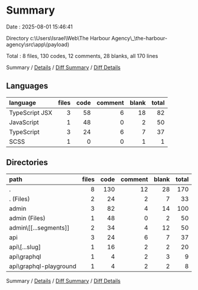 # Summary

Date : 2025-08-01 15:46:41

Directory c:\\Users\\Israel\\Web\\The Harbour Agency\\_\\the-harbour-agency\\src\\app\\(payload)

Total : 8 files,  130 codes, 12 comments, 28 blanks, all 170 lines

Summary / [Details](details.md) / [Diff Summary](diff.md) / [Diff Details](diff-details.md)

## Languages
| language | files | code | comment | blank | total |
| :--- | ---: | ---: | ---: | ---: | ---: |
| TypeScript JSX | 3 | 58 | 6 | 18 | 82 |
| JavaScript | 1 | 48 | 0 | 2 | 50 |
| TypeScript | 3 | 24 | 6 | 7 | 37 |
| SCSS | 1 | 0 | 0 | 1 | 1 |

## Directories
| path | files | code | comment | blank | total |
| :--- | ---: | ---: | ---: | ---: | ---: |
| . | 8 | 130 | 12 | 28 | 170 |
| . (Files) | 2 | 24 | 2 | 7 | 33 |
| admin | 3 | 82 | 4 | 14 | 100 |
| admin (Files) | 1 | 48 | 0 | 2 | 50 |
| admin\\[[...segments]] | 2 | 34 | 4 | 12 | 50 |
| api | 3 | 24 | 6 | 7 | 37 |
| api\\[...slug] | 1 | 16 | 2 | 2 | 20 |
| api\\graphql | 1 | 4 | 2 | 3 | 9 |
| api\\graphql-playground | 1 | 4 | 2 | 2 | 8 |

Summary / [Details](details.md) / [Diff Summary](diff.md) / [Diff Details](diff-details.md)